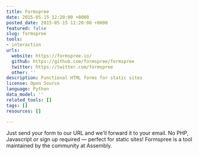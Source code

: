 ```yaml
---
title: Formspree
date: 2015-05-15 12:20:00 +0000
posted_date: 2015-05-15 12:20:00 +0000
featured: false
slug: formspree
tools:
- interaction
urls:
  website: https://formspree.io/
  github: https://github.com/formspree/formspree
  twitter: https://twitter.com/formspree
  other: ''
description: Functional HTML forms for static sites
license: Open Source
language: Python
data_model: ''
related_tools: []
tags: []
resources: []

---
```

Just send your form to our URL and we'll forward it to your email. No PHP, Javascript or sign up required — perfect for static sites! Formspree is a tool maintained by the community at Assembly.




